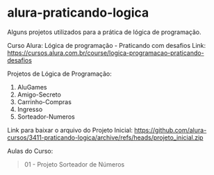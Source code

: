 # alura-praticando-logica
Alguns projetos utilizados para a prática de lógica de programação.

Curso Alura: Lógica de programação - Praticando com desafios
Link: https://cursos.alura.com.br/course/logica-programacao-praticando-desafios

Projetos de Lógica de Programação:
1. AluGames
2. Amigo-Secreto
3. Carrinho-Compras
4. Ingresso
5. Sorteador-Numeros

Link para baixar o arquivo do Projeto Inicial: https://github.com/alura-cursos/3411-praticando-logica/archive/refs/heads/projeto_inicial.zip

Aulas do Curso:
> 01 - Projeto Sorteador de Números
